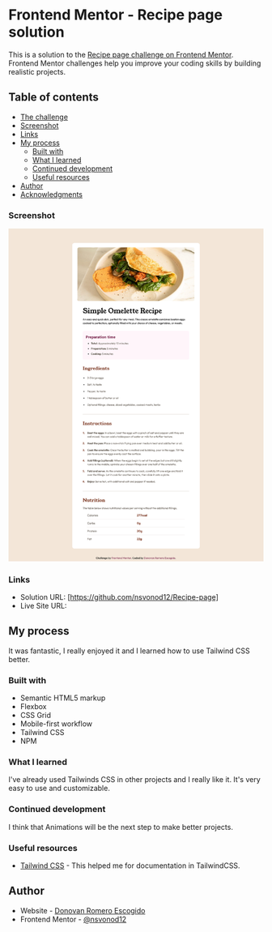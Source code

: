 # Frontend Mentor - Recipe page solution

This is a solution to the [Recipe page challenge on Frontend Mentor](https://www.frontendmentor.io/challenges/recipe-page-KiTsR8QQKm). Frontend Mentor challenges help you improve your coding skills by building realistic projects. 

## Table of contents

  - [The challenge](#the-challenge)
  - [Screenshot](#screenshot)
  - [Links](#links)
- [My process](#my-process)
  - [Built with](#built-with)
  - [What I learned](#what-i-learned)
  - [Continued development](#continued-development)
  - [Useful resources](#useful-resources)
- [Author](#author)
- [Acknowledgments](#acknowledgments)


### Screenshot

![](./src/images/MySolution.png)

### Links

- Solution URL: [https://github.com/nsvonod12/Recipe-page]
- Live Site URL: []()

## My process
It was fantastic, I really enjoyed it and I learned how to use Tailwind CSS better.

### Built with

- Semantic HTML5 markup
- Flexbox
- CSS Grid
- Mobile-first workflow
- Tailwind CSS
- NPM

### What I learned
I've already used Tailwinds CSS in other projects and I really like it. It's very easy to use and customizable.

### Continued development
I think that Animations will be the next step to make better projects.

### Useful resources

- [Tailwind CSS](https://tailwindcss.com/docs/installation) - This helped me for documentation in TailwindCSS.

## Author

- Website - [Donovan Romero Escogido](https://github.com/nsvonod12)
- Frontend Mentor - [@nsvonod12](https://www.frontendmentor.io/profile/nsvonod12)